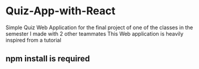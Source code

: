 # Quiz-App-with-React
Simple Quiz Web Application for the final project of one of the classes in the semester I made with 2 other teammates
This Web application is heavily inspired from a tutorial
## npm install is required
